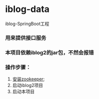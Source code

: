 # iblog-data
iblog-SpringBoot工程

### 用来提供接口服务

### 本项目依赖iblog2的jar包，不然会报错

### 操作步骤：
 1. [安装zookeeper](https://github.com/f981545521/iblog2/blob/master/iblog-notes/%E6%9E%B6%E6%9E%84%E6%95%B4%E5%90%88/zookeeper.md);
 2. 启动iblog2项目
 3. 启动本项目
